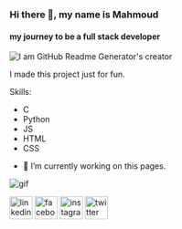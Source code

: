 ### Hi there 👋, my name is Mahmoud 
#### my journey to be a full stack developer
![I am GitHub Readme Generator's creator](https://scontent.fkwi2-2.fna.fbcdn.net/v/t39.30808-6/347845527_915424359757246_6478362169060240466_n.jpg?_nc_cat=106&ccb=1-7&_nc_sid=09cbfe&_nc_eui2=AeFa0ctsXuKIsVlwjpQ3Y6P9grKZIBCoRKOCspkgEKhEo9RfidptX1-Gcr07exrB_ltTuYgDDK0-wJ44nvUmJFw7&_nc_ohc=YXGyXJK7WoAAX9UoeRi&_nc_ht=scontent.fkwi2-2.fna&oh=00_AfBao7YM0BtzZwPcb2oOYV0wwQT7ES7gYo9yMD2DlC_HWA&oe=649F8758)

I made this project just for fun.

Skills: 
* C
* Python
* JS
* HTML
* CSS

 - 🔭 I’m currently working on this pages.


<img src="https://www.bing.com/th/id/OGC.bbb44562256f1260d35c6b9925bd00cd?pid=1.7&rurl=https%3a%2f%2fmedia.giphy.com%2fmedia%2fjpZvG8KmaVtF6%2fsource.gif&ehk=TNtyqXp7D1CicUURZ7I1RYKM%2f7vZbvF3GFOEYgjwtGQ%3d" alt="gif"/>



  [<img src='https://cdn.jsdelivr.net/npm/simple-icons@3.0.1/icons/linkedin.svg' alt='linkedin' height='40'>](https://www.linkedin.com/in/mahmoud-shams-eldin-47aa68278/)      [<img src='https://cdn.jsdelivr.net/npm/simple-icons@3.0.1/icons/facebook.svg' alt='facebook' height='40'>](https://www.facebook.com/profile.php?id=100006208448866)     [<img src='https://cdn.jsdelivr.net/npm/simple-icons@3.0.1/icons/instagram.svg' alt='instagram' height='40'>](https://www.instagram.com/ana_passive/)    [<img src='https://cdn.jsdelivr.net/npm/simple-icons@3.0.1/icons/twitter.svg' alt='twitter' height='40'>](https://twitter.com/mahmmoud99811)  

